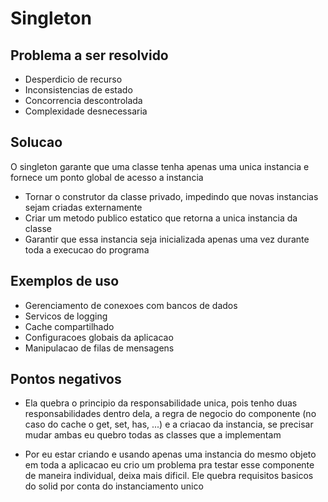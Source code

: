 # Singleton

## Problema a ser resolvido

- Desperdicio de recurso
- Inconsistencias de estado
- Concorrencia descontrolada
- Complexidade desnecessaria

## Solucao 

O singleton garante que uma classe tenha apenas uma unica instancia e fornece um ponto global de acesso a instancia

- Tornar o construtor da classe privado, impedindo que novas instancias sejam criadas externamente
- Criar um metodo publico estatico que retorna a unica instancia da classe
- Garantir que essa instancia seja inicializada apenas uma vez durante toda a execucao do programa

## Exemplos de uso

- Gerenciamento de conexoes com bancos de dados
- Servicos de logging
- Cache compartilhado
- Configuracoes globais da aplicacao
- Manipulacao de filas de mensagens

## Pontos negativos

- Ela quebra o principio da responsabilidade unica, pois tenho duas responsabilidades dentro dela, a regra de negocio do componente (no caso do cache o get, set, has, ...) e a criacao da instancia, se precisar mudar ambas eu quebro todas as classes que a implementam

- Por eu estar criando e usando apenas uma instancia do mesmo objeto em toda a aplicacao eu crio um problema pra testar esse componente de maneira individual, deixa mais dificil. Ele quebra requisitos basicos do solid por conta do instanciamento unico
